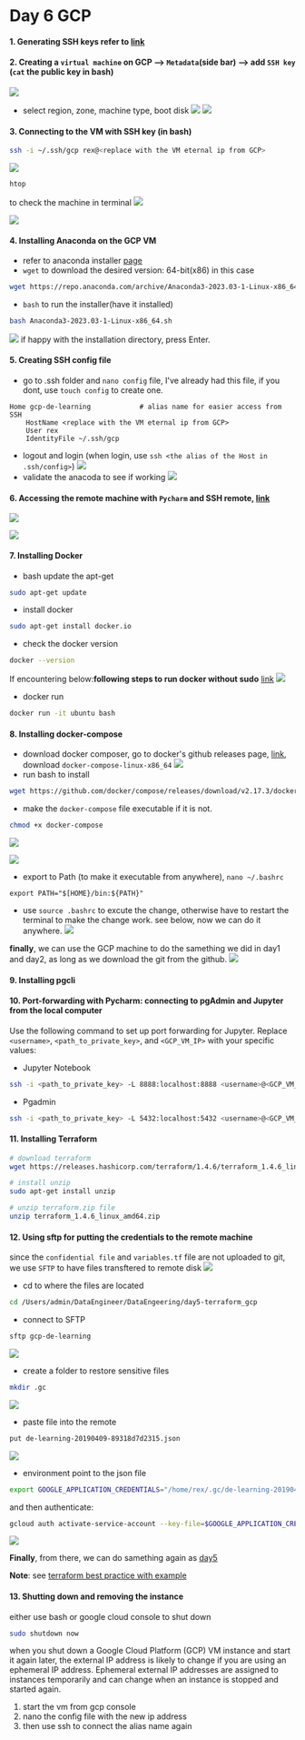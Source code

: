 # Day 6 GCP

#### 1. Generating SSH keys refer to [link](https://cloud.google.com/compute/docs/connect/create-ssh-keys#create_an_ssh_key_pair)
#### 2. Creating a `virtual machine` on GCP --> `Metadata`(side bar) --> add `SSH key` (`cat` the public key in bash)
![](../Pictures/Pasted%20image%2020230505105036.png)
- select region, zone, machine type, boot disk
![](../Pictures/Pasted%20image%2020230505110018.png)
![](../Pictures/Pasted%20image%2020230505110219.png)

#### 3. Connecting to the VM with SSH key (in bash)
```bash
ssh -i ~/.ssh/gcp rex@<replace with the VM eternal ip from GCP>
```

![](../Pictures/Pasted%20image%2020230505111056.png)
```bash
htop
```
to check the machine in terminal
![](../Pictures/Pasted%20image%2020230505111150.png)

![](../Pictures/Pasted%20image%2020230505111319.png)
#### 4. Installing Anaconda on the GCP VM
- refer to anaconda installer [page](https://www.anaconda.com/download#downloads)
- `wget` to download the desired version: 64-bit(x86) in this case
```bash
wget https://repo.anaconda.com/archive/Anaconda3-2023.03-1-Linux-x86_64.sh
```
- `bash` to run the installer(have it installed)
```bash
bash Anaconda3-2023.03-1-Linux-x86_64.sh
```

![](../Pictures/Pasted%20image%2020230505112051.png)
if happy with the installation directory, press Enter.

#### 5. Creating SSH config file
- go to .ssh folder and `nano config` file, I've already had this file, if you dont, use `touch config` to create one.
```nano
Home gcp-de-learning            # alias name for easier access from SSH
    HostName <replace with the VM eternal ip from GCP>
    User rex
    IdentityFile ~/.ssh/gcp
```
- logout and login (when login, use `ssh <the alias of the Host in .ssh/config>`)
![](../Pictures/Pasted%20image%2020230505113715.png)
- validate the anacoda to see if working
![](../Pictures/Pasted%20image%2020230505114142.png)

#### 6. Accessing the remote machine with `Pycharm` and SSH remote, [link](https://www.jetbrains.com/help/pycharm/creating-a-remote-server-configuration.html)
![](../Pictures/Pasted%20image%2020230505115948.png)

![](../Pictures/Pasted%20image%2020230505131151.png)

#### 7. Installing Docker
- bash update the apt-get
```bash
sudo apt-get update
```
- install docker
```bash
sudo apt-get install docker.io
```
- check the docker version
```bash
docker --version
```
If encountering below:**following steps to run docker without sudo** [link](https://github.com/sindresorhus/guides/blob/main/docker-without-sudo.md)
![](../Pictures/Pasted%20image%2020230505122038.png)
- docker run 
```bash
docker run -it ubuntu bash
```

#### 8. Installing docker-compose
- download docker composer, go to docker's github releases page, [link](https://github.com/docker/compose/releases), download `docker-compose-linux-x86_64`
![](../Pictures/Pasted%20image%2020230505122542.png)
- run bash to install
```bash
wget https://github.com/docker/compose/releases/download/v2.17.3/docker-compose-linux-x86_64 -O docker-compose
```

- make the `docker-compose` file executable if it is not.
```bash
chmod +x docker-compose
```
![](../Pictures/Pasted%20image%2020230505123831.png)

![](../Pictures/Pasted%20image%2020230505123902.png)

- export to Path (to make it executable from anywhere), `nano ~/.bashrc`
```nano
export PATH="$[HOME}/bin:${PATH}"
```

- use `source .bashrc` to excute the change, otherwise have to restart the terminal to make the change work. see below, now we can do it anywhere.
![](../Pictures/Pasted%20image%2020230505125229.png)

**finally**, we can use the GCP machine to do the samething we did in day1 and day2, as long as we download the git from the github.
![](../Pictures/Pasted%20image%2020230505125513.png)

#### 9. Installing pgcli

#### 10. Port-forwarding with Pycharm: connecting to pgAdmin and Jupyter from the local computer
Use the following command to set up port forwarding for Jupyter. Replace `<username>`, `<path_to_private_key>`, and `<GCP_VM_IP>` with your specific values:
- Jupyter Notebook
```bash
ssh -i <path_to_private_key> -L 8888:localhost:8888 <username>@<GCP_VM_IP>
```

- Pgadmin
``` bash
ssh -i <path_to_private_key> -L 5432:localhost:5432 <username>@<GCP_VM_IP>
```

#### 11. Installing Terraform
```bash
# download terraform
wget https://releases.hashicorp.com/terraform/1.4.6/terraform_1.4.6_linux_amd64.zip
```

```bash
# install unzip
sudo apt-get install unzip
```

```bash
# unzip terraform.zip file
unzip terraform_1.4.6_linux_amd64.zip
```


#### 12. Using sftp for putting the credentials to the remote machine
since the `confidential file` and `variables.tf` file are not uploaded to git, we use `SFTP` to have files transftered to remote disk
![](../Pictures/Pasted%20image%2020230505150613.png)
- cd to where the files are located
```bash
cd /Users/admin/DataEngineer/DataEngeering/day5-terraform_gcp
```
- connect to SFTP
```bash
sftp gcp-de-learning
```
![](../Pictures/Pasted%20image%2020230505150736.png)

- create a folder to restore sensitive files
```bash
mkdir .gc
```
![](../Pictures/Pasted%20image%2020230505150922.png)

- paste file into the remote
```bash
put de-learning-20190409-89318d7d2315.json
```
![](../Pictures/Pasted%20image%2020230505151525.png)

- environment point to the json file
```bash
export GOOGLE_APPLICATION_CREDENTIALS="/home/rex/.gc/de-learning-20190409-89318d7d2315.json"
```
and then authenticate:
```bash
gcloud auth activate-service-account --key-file=$GOOGLE_APPLICATION_CREDENTIALS
```

![](../Pictures/Pasted%20image%2020230505152441.png)

**Finally**, from there, we can do samething again as [day5](../day5-terraform_gcp)

**Note**: see [terraform best practice with example](terraform_best_practice.md)
#### 13. Shutting down and removing the instance
either use bash or google cloud console to shut down
```bash
sudo shutdown now
```
when you shut down a Google Cloud Platform (GCP) VM instance and start it again later, the external IP address is likely to change if you are using an ephemeral IP address. Ephemeral external IP addresses are assigned to instances temporarily and can change when an instance is stopped and started again.

1. start the vm from gcp console 
2. nano the config file with the new ip address
3. then use ssh to connect the alias name again
